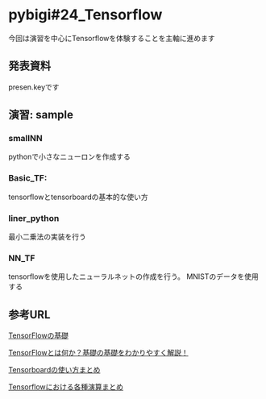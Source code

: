 # pybigi#24_Tensorflow 
今回は演習を中心にTensorflowを体験することを主軸に進めます


## 発表資料
presen.keyです

## 演習: sample

### smallNN
pythonで小さなニューロンを作成する

### Basic_TF:
tensorflowとtensorboardの基本的な使い方

### liner_python
最小二乗法の実装を行う

### NN_TF
tensorflowを使用したニューラルネットの作成を行う。
MNISTのデータを使用する





## 参考URL
[TensorFlowの基礎](https://qiita.com/rindai87/items/4b6f985c0583772a2e21)

[TensorFlowとは何か？基礎の基礎をわかりやすく解説！](https://www.sejuku.net/blog/38134)

[Tensorboardの使い方まとめ](https://qiita.com/kannkyo/items/3ff9c5c66c449450d7ab)

[Tensorflowにおける各種演算まとめ](https://qiita.com/hiroyuki827/items/72152cdbcb073f0d4bb7)

